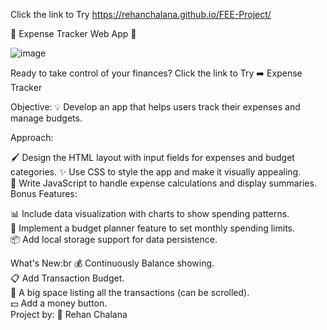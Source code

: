 Click the link to Try
https://rehanchalana.github.io/FEE-Project/


🌟 Expense Tracker Web App 🌟

![image](https://github.com/RehanChalana/FEE-Project/assets/139042983/3324ec2f-083e-446e-83f7-2d4f55bf5939)


Ready to take control of your finances? Click the link to Try ➡️ Expense Tracker

Objective: 💡 Develop an app that helps users track their expenses and manage budgets.

Approach:

🖌️ Design the HTML layout with input fields for expenses and budget categories.
✨ Use CSS to style the app and make it visually appealing. <br />
🧮 Write JavaScript to handle expense calculations and display summaries. <br />
Bonus Features: <br />

📊 Include data visualization with charts to show spending patterns. <br />
📆 Implement a budget planner feature to set monthly spending limits. <br />
📦 Add local storage support for data persistence. <br />

What's New:br
💰 Continuously Balance showing. <br />
📋 Add Transaction Budget. <br />
📜 A big space listing all the transactions (can be scrolled). <br />
💵 Add a money button. <br />
Project by: 🚀 Rehan Chalana
